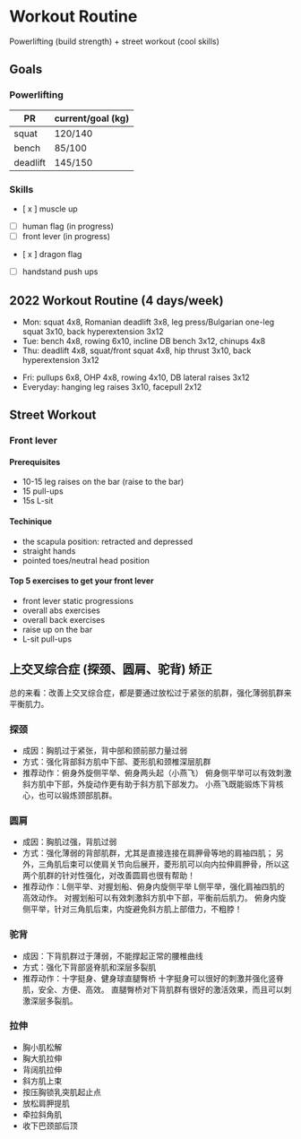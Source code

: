 # Workout Routine

Powerlifting (build strength) + street workout (cool skills)

## Goals

### Powerlifting
|PR|current/goal (kg)|
|---|---|
|squat|120/140|
|bench|85/100|
|deadlift|145/150|

### Skills
- [ x ] muscle up
- [  ] human flag (in progress)
- [  ] front lever (in progress)
- [ x ] dragon flag
- [  ] handstand push ups

## 2022 Workout Routine (4 days/week)

- Mon: squat 4x8, Romanian deadlift 3x8, leg press/Bulgarian one-leg squat 3x10, back hyperextension 3x12
- Tue: bench 4x8, rowing 6x10, incline DB bench 3x12, chinups 4x8
- Thu: deadlift 4x8, squat/front squat 4x8, hip thrust 3x10, back hyperextension 3x12
<!-- - Fri: OHP 4x10, pullups 4x8, skull crusher 3x10, barbell curls 3x10, weighted dips 3x12, hammer curls 3x10 -->
- Fri: pullups 6x8, OHP 4x8, rowing 4x10, DB lateral raises 3x12
- Everyday: hanging leg raises 3x10, facepull 2x12

## Street Workout

### Front lever

#### Prerequisites

- 10-15 leg raises on the bar (raise to the bar)
- 15 pull-ups
- 15s L-sit

#### Techinique

- the scapula position: retracted and depressed
- straight hands
- pointed toes/neutral head position

#### Top 5 exercises to get your front lever

- front lever static progressions
- overall abs exercises
- overall back exercises
- raise up on the bar
- L-sit pull-ups

## 上交叉综合症 (探颈、圆肩、驼背) 矫正

总的来看：改善上交叉综合症，都是要通过放松过于紧张的肌群，强化薄弱肌群来平衡肌力。

### 探颈

-   成因：胸肌过于紧张，背中部和颈前部力量过弱
-   方式：强化背部斜方肌中下部、菱形肌和颈椎深层肌群
-   推荐动作：俯身外旋侧平举、俯身两头起（小燕飞）
    俯身侧平举可以有效刺激斜方肌中下部，外旋动作更有助于斜方肌下部发力。
    小燕飞既能锻炼下背核心，也可以锻炼颈部肌群。


### 圆肩

-   成因：胸肌过强，背肌过弱
-   方式：强化薄弱的背部肌群，尤其是直接连接在肩胛骨等地的肩袖四肌；
    另外，三角肌后束可以使肩关节向后展开，菱形肌可以向内拉伸肩胛骨，所以这两个肌群的针对性强化，对改善圆肩也很有帮助！
-   推荐动作：L侧平举、对握划船、俯身内旋侧平举
    L侧平举，强化肩袖四肌的高效动作。
    对握划船可以有效刺激斜方肌中下部，平衡前后肌力。
    俯身内旋侧平举，针对三角肌后束，内旋避免斜方肌上部借力，不粗脖！


### 驼背

-   成因：下背肌群过于薄弱，不能撑起正常的腰椎曲线
-   方式：强化下背部竖脊肌和深层多裂肌
-   推荐动作：十字挺身、健身球直腿臀桥
    十字挺身可以很好的刺激并强化竖脊肌，安全、方便、高效。
    直腿臀桥对下背肌群有很好的激活效果，而且可以刺激深层多裂肌。

### 拉伸

-   胸小肌松解
-   胸大肌拉伸
-   背阔肌拉伸
-   斜方肌上束
-   按压胸锁乳突肌起止点
-   放松肩胛提肌
-   牵拉斜角肌
-   收下巴颈部后顶
